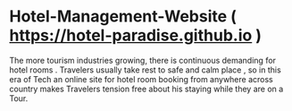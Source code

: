 # Hotel-Management-Website ( https://hotel-paradise.github.io )

The more tourism industries growing, there is continuous demanding for hotel rooms . Travelers usually take rest to safe and calm place , so in this era of Tech an online site for hotel room booking from anywhere across country makes Travelers tension free about his staying while they are  on a Tour.

